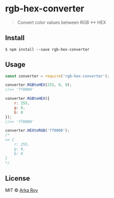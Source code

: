 # rgb-hex-converter

> Convert color values between RGB <-> HEX

## Install

```
$ npm install --save rgb-hex-converter
```

## Usage

```js
const converter = require('rgb-hex-converter');

converter.RGBtoHEX(255, 0, 0);
//=> 'ff0000'

converter.RGBtoHEX({
    r: 255,
    g: 0,
    b: 0
});
//=> 'ff0000'

converter.HEXtoRGB('ff0000');
/*
=> {
    r: 255,
    g: 0,
    b: 0
}
*/
```

## License

MIT © [Arka Roy](https://www.arkaroy.net)